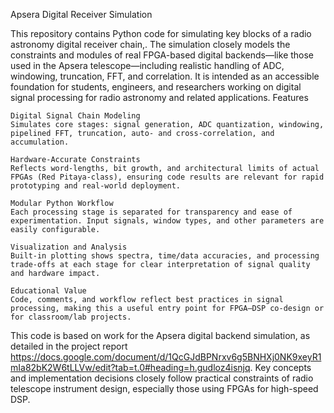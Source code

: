 Apsera Digital Receiver Simulation

This repository contains Python code for simulating key blocks of a radio astronomy digital receiver chain,. The simulation closely models the constraints and modules of real FPGA-based digital backends—like those used in the Apsera telescope—including realistic handling of ADC, windowing, truncation, FFT, and correlation. It is intended as an accessible foundation for students, engineers, and researchers working on digital signal processing for radio astronomy and related applications.
Features

    Digital Signal Chain Modeling
    Simulates core stages: signal generation, ADC quantization, windowing, pipelined FFT, truncation, auto- and cross-correlation, and accumulation.

    Hardware-Accurate Constraints
    Reflects word-lengths, bit growth, and architectural limits of actual FPGAs (Red Pitaya-class), ensuring code results are relevant for rapid prototyping and real-world deployment.

    Modular Python Workflow
    Each processing stage is separated for transparency and ease of experimentation. Input signals, window types, and other parameters are easily configurable.

    Visualization and Analysis
    Built-in plotting shows spectra, time/data accuracies, and processing trade-offs at each stage for clear interpretation of signal quality and hardware impact.

    Educational Value
    Code, comments, and workflow reflect best practices in signal processing, making this a useful entry point for FPGA–DSP co-design or for classroom/lab projects.

This code is based on work for the Apsera digital backend simulation, as detailed in the project report https://docs.google.com/document/d/1QcGJdBPNrxv6g5BNHXj0NK9xeyR1mIa82bK2W6tLLVw/edit?tab=t.0#heading=h.gudloz4isnjq.
Key concepts and implementation decisions closely follow practical constraints of radio telescope instrument design, especially those using FPGAs for high-speed DSP.
    
